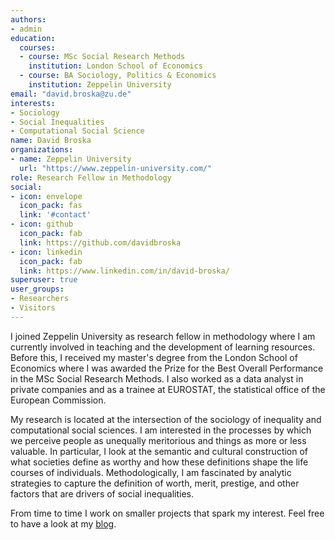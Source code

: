 ```yaml
---
authors:
- admin
education:
  courses:
  - course: MSc Social Research Methods
    institution: London School of Economics
  - course: BA Sociology, Politics & Economics
    institution: Zeppelin University
email: "david.broska@zu.de"
interests:
- Sociology
- Social Inequalities
- Computational Social Science
name: David Broska
organizations:
- name: Zeppelin University
  url: "https://www.zeppelin-university.com/"
role: Research Fellow in Methodology
social:
- icon: envelope
  icon_pack: fas
  link: '#contact'
- icon: github
  icon_pack: fab
  link: https://github.com/davidbroska
- icon: linkedin
  icon_pack: fab
  link: https://www.linkedin.com/in/david-broska/
superuser: true
user_groups:
- Researchers
- Visitors
---
```


I joined Zeppelin University as research fellow in methodology where I am currently involved in teaching and the development of learning resources. Before this, I received my master's degree from the London School of Economics where I was awarded the Prize for the Best Overall Performance in the MSc Social Research Methods. I also worked as a data analyst in private companies and as a trainee at EUROSTAT, the statistical office of the European Commission.

My research is located at the intersection of the sociology of inequality and computational social sciences. I am interested in the processes by which we perceive people as unequally meritorious and things as more or less valuable. In particular, I look at the semantic and cultural construction of what societies define as worthy and how these definitions shape the life courses of individuals. Methodologically, I am fascinated by analytic strategies to capture the definition of worth, merit, prestige, and other factors that are drivers of social inequalities.

From time to time I work on smaller projects that spark my interest. Feel free to have a look at my [blog](#posts).